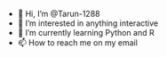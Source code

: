 - 👋 Hi, I’m @Tarun-1288
- 👀 I’m interested in anything interactive
- 🌱 I’m currently learning Python and R
- 📫 How to reach me on my email 

<!---
Tarun-1288/Tarun-1288 is a ✨ special ✨ repository because its `README.md` (this file) appears on your GitHub profile.
You can click the Preview link to take a look at your changes.
--->
